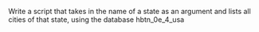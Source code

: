 Write a script that takes in the name of a state as an argument and lists all cities of that state, using the database hbtn_0e_4_usa



